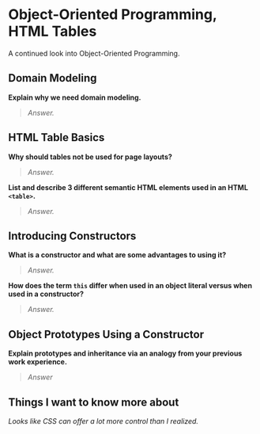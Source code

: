 # Object-Oriented Programming, HTML Tables

A continued look into Object-Oriented Programming.

## Domain Modeling

**Explain why we need domain modeling.**

>*Answer.*

## HTML Table Basics

**Why should tables not be used for page layouts?**

>*Answer.*

**List and describe 3 different semantic HTML elements used in an HTML `<table>`.**

>*Answer.*

## Introducing Constructors

**What is a constructor and what are some advantages to using it?**

>*Answer.*

**How does the term `this` differ when used in an object literal versus when used in a constructor?**

>*Answer.*

## Object Prototypes Using a Constructor

**Explain prototypes and inheritance via an analogy from your previous work experience.**

>*Answer*

## Things I want to know more about

*Looks like CSS can offer a lot more control than I realized.*
